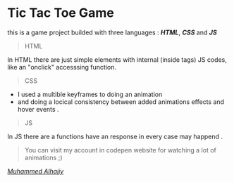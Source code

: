# Tic Tac Toe Game

this is a game project builded with three languages :
***HTML***, ***CSS*** and ***JS***


>HTML

In HTML there are just simple elements with
internal (inside tags) JS codes, like an "onclick"
accesssing function.


> CSS

+ I used a multible keyframes to doing an animation
+ and doing a locical consistency between added
animations effects and hover events .


>JS

In JS there are a functions have an response in every
case may happend .


> You can visit my account in codepen website for watching a lot of animations ;)

*[Muhammed Alhajjy](https://codepen.io/MHMD-Hajjy/)*
